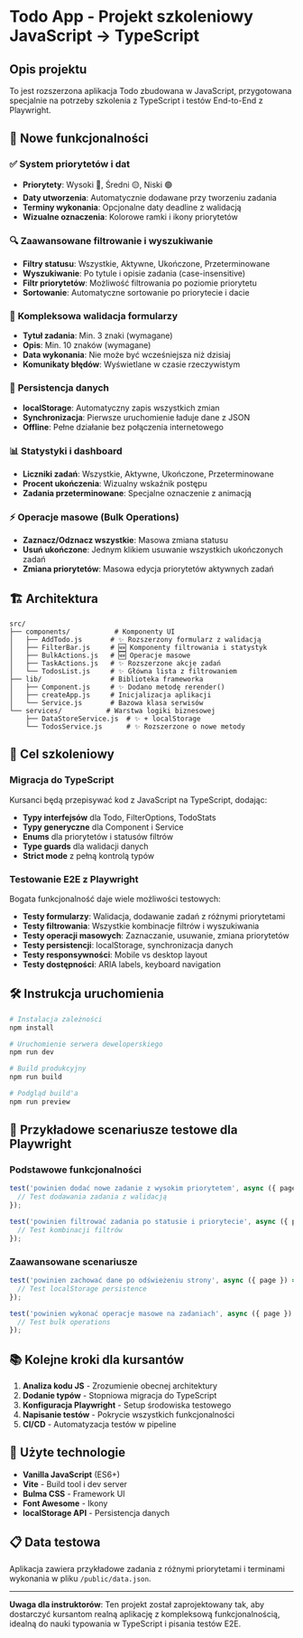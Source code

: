# Todo App - Projekt szkoleniowy JavaScript → TypeScript

## Opis projektu

To jest rozszerzona aplikacja Todo zbudowana w JavaScript, przygotowana specjalnie na potrzeby szkolenia z TypeScript i testów End-to-End z Playwright.

## 🚀 Nowe funkcjonalności

### ✅ **System priorytetów i dat**
- **Priorytety**: Wysoki 🔴, Średni 🟡, Niski 🟢
- **Daty utworzenia**: Automatycznie dodawane przy tworzeniu zadania
- **Terminy wykonania**: Opcjonalne daty deadline z walidacją
- **Wizualne oznaczenia**: Kolorowe ramki i ikony priorytetów

### 🔍 **Zaawansowane filtrowanie i wyszukiwanie**
- **Filtry statusu**: Wszystkie, Aktywne, Ukończone, Przeterminowane
- **Wyszukiwanie**: Po tytule i opisie zadania (case-insensitive)
- **Filtr priorytetów**: Możliwość filtrowania po poziomie priorytetu
- **Sortowanie**: Automatyczne sortowanie po priorytecie i dacie

### 📝 **Kompleksowa walidacja formularzy**
- **Tytuł zadania**: Min. 3 znaki (wymagane)
- **Opis**: Min. 10 znaków (wymagane)
- **Data wykonania**: Nie może być wcześniejsza niż dzisiaj
- **Komunikaty błędów**: Wyświetlane w czasie rzeczywistym

### 💾 **Persistencja danych**
- **localStorage**: Automatyczny zapis wszystkich zmian
- **Synchronizacja**: Pierwsze uruchomienie ładuje dane z JSON
- **Offline**: Pełne działanie bez połączenia internetowego

### 📊 **Statystyki i dashboard**
- **Liczniki zadań**: Wszystkie, Aktywne, Ukończone, Przeterminowane
- **Procent ukończenia**: Wizualny wskaźnik postępu
- **Zadania przeterminowane**: Specjalne oznaczenie z animacją

### ⚡ **Operacje masowe (Bulk Operations)**
- **Zaznacz/Odznacz wszystkie**: Masowa zmiana statusu
- **Usuń ukończone**: Jednym klikiem usuwanie wszystkich ukończonych zadań
- **Zmiana priorytetów**: Masowa edycja priorytetów aktywnych zadań

## 🏗️ Architektura

```
src/
├── components/           # Komponenty UI
│   ├── AddTodo.js       # ✨ Rozszerzony formularz z walidacją
│   ├── FilterBar.js     # 🆕 Komponenty filtrowania i statystyk
│   ├── BulkActions.js   # 🆕 Operacje masowe
│   ├── TaskActions.js   # ✨ Rozszerzone akcje zadań
│   └── TodosList.js     # ✨ Główna lista z filtrowaniem
├── lib/                 # Biblioteka frameworka
│   ├── Component.js     # ✨ Dodano metodę rerender()
│   ├── createApp.js     # Inicjalizacja aplikacji
│   └── Service.js       # Bazowa klasa serwisów
└── services/           # Warstwa logiki biznesowej
    ├── DataStoreService.js  # ✨ + localStorage
    └── TodosService.js      # ✨ Rozszerzone o nowe metody
```

## 🎯 Cel szkoleniowy

### **Migracja do TypeScript**
Kursanci będą przepisywać kod z JavaScript na TypeScript, dodając:
- **Typy interfejsów** dla Todo, FilterOptions, TodoStats
- **Typy generyczne** dla Component<T> i Service<T>  
- **Enums** dla priorytetów i statusów filtrów
- **Type guards** dla walidacji danych
- **Strict mode** z pełną kontrolą typów

### **Testowanie E2E z Playwright**
Bogata funkcjonalność daje wiele możliwości testowych:
- **Testy formularzy**: Walidacja, dodawanie zadań z różnymi priorytetami
- **Testy filtrowania**: Wszystkie kombinacje filtrów i wyszukiwania  
- **Testy operacji masowych**: Zaznaczanie, usuwanie, zmiana priorytetów
- **Testy persistencji**: localStorage, synchronizacja danych
- **Testy responsywności**: Mobile vs desktop layout
- **Testy dostępności**: ARIA labels, keyboard navigation

## 🛠️ Instrukcja uruchomienia

```bash
# Instalacja zależności
npm install

# Uruchomienie serwera deweloperskiego  
npm run dev

# Build produkcyjny
npm run build

# Podgląd build'a
npm run preview
```

## 🧪 Przykładowe scenariusze testowe dla Playwright

### **Podstawowe funkcjonalności**
```javascript
test('powinien dodać nowe zadanie z wysokim priorytetem', async ({ page }) => {
  // Test dodawania zadania z walidacją
});

test('powinien filtrować zadania po statusie i priorytecie', async ({ page }) => {
  // Test kombinacji filtrów
});
```

### **Zaawansowane scenariusze**
```javascript
test('powinien zachować dane po odświeżeniu strony', async ({ page }) => {
  // Test localStorage persistence
});

test('powinien wykonać operacje masowe na zadaniach', async ({ page }) => {
  // Test bulk operations
});
```

## 📚 Kolejne kroki dla kursantów

1. **Analiza kodu JS** - Zrozumienie obecnej architektury
2. **Dodanie typów** - Stopniowa migracja do TypeScript
3. **Konfiguracja Playwright** - Setup środowiska testowego
4. **Napisanie testów** - Pokrycie wszystkich funkcjonalności
5. **CI/CD** - Automatyzacja testów w pipeline

## 🎨 Użyte technologie

- **Vanilla JavaScript** (ES6+)
- **Vite** - Build tool i dev server
- **Bulma CSS** - Framework UI
- **Font Awesome** - Ikony
- **localStorage API** - Persistencja danych

## 📋 Data testowa

Aplikacja zawiera przykładowe zadania z różnymi priorytetami i terminami wykonania w pliku `/public/data.json`.

---

**Uwaga dla instruktorów**: Ten projekt został zaprojektowany tak, aby dostarczyć kursantom realną aplikację z kompleksową funkcjonalnością, idealną do nauki typowania w TypeScript i pisania testów E2E.